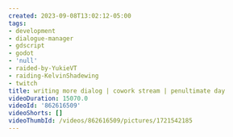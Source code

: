 ```yaml
---
created: 2023-09-08T13:02:12-05:00
tags:
- development
- dialogue-manager
- gdscript
- godot
- 'null'
- raided-by-YukieVT
- raiding-KelvinShadewing
- twitch
title: writing more dialog | cowork stream | penultimate day
videoDuration: 15070.0
videoId: '862616509'
videoShorts: []
videoThumbId: /videos/862616509/pictures/1721542185
---
```

